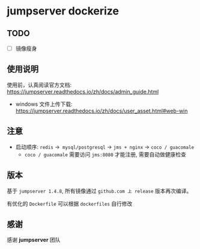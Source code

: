# jumpserver dockerize

## TODO

- [ ] 镜像瘦身

## 使用说明

使用前，认真阅读官方文档: https://jumpserver.readthedocs.io/zh/docs/admin_guide.html

+ windows 文件上传下载: https://jumpserver.readthedocs.io/zh/docs/user_asset.html#web-win

## 注意

+ 启动顺序: `redis` ->` mysql/postgresql` -> `jms + nginx` -> `coco / guacomale`
    + `coco / guacomale` 需要访问 `jms:8080` 才能注册, 需要自动做健康检查

## 版本

基于 `jumpserver 1.4.8`, 所有镜像通过 `github.com 上 release` 版本再次编译。

有优化的 `Dockerfile` 可以根据 `dockerfiles` 自行修改


## 感谢

感谢 **jumpserver** 团队

